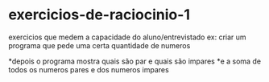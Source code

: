# exercicios-de-raciocinio-1
 exercicios que medem a capacidade do aluno/entrevistado
ex: criar um programa que pede uma certa quantidade de numeros 

*depois o programa mostra quais são par e quais são impares
*e a soma de todos os numeros pares e dos numeros impares